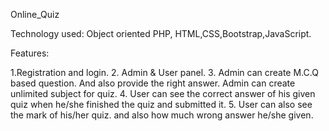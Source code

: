 Online_Quiz

Technology used:
Object oriented PHP, HTML,CSS,Bootstrap,JavaScript.



Features:

1.Registration and login.
2. Admin & User panel.
3. Admin can create M.C.Q based question. And also provide the right answer. Admin can create unlimited subject for quiz.
4. User can see the correct answer of his given quiz when he/she finished the quiz and submitted it.
5. User can also see the mark of his/her quiz. and also how much wrong answer he/she given.


